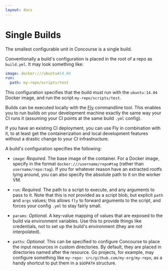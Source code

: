 ```yaml
---
layout: docs
---
```


# Single Builds

The smallest configurable unit in Concourse is a single build.

Conventionally a build's configuration is placed in the root of a repo as
`build.yml`. It may look something like:

~~~ yaml
image: docker:///ubuntu#14.04
run:
  path: my-repo/scripts/test
~~~

This configuration specifies that the build must run with the `ubuntu:14.04`
Docker image, and run the script `my-repo/scripts/test`.

Builds can be executed locally with the [Fly](/components/fly) commandline tool.
This enables you to run builds on your development machine exactly the same way
your CI runs it (assuming your CI points at the same build `.yml` config).

If you have an existing CI deployment, you can use Fly in combination with it,
to at least get the containerization and local development features without a
drastic change to your CI infrastructure.

A build's configuration specifies the following:

* `image`: *Required.* The base image of the container. For a Docker image,
  specify in the format `docker:///username/repo#tag` (rather than
  `username/repo:tag`). If you for whatever reason have an extracted rootfs
  lying around, you can also specify the absolute path to it on the worker VM.

* `run`: *Required.* The path to a script to execute, and any arguments to pass to
  it. Note that this is *not* provided as a script blob, but explicit `path` and
  `args` values; this allows `fly` to forward arguments to the script, and
  forces your config `.yml` to stay fairly small.

* `params`: *Optional.* A key-value mapping of values that are exposed to the
  build via environment variables. Use this to provide things like credentials,
  not to set up the build's environment (they are not interpolated).

* `paths`: *Optional.* This can be specified to configure Concourse to place the
  input resources in custom directories. By default, they are placed in
  directories named after the resource. Go projects, for example, may configure
  something like `my-repo: src/github.com/my-org/my-repo`, as a handy shortcut
  to put them in a `$GOPATH` structure.
